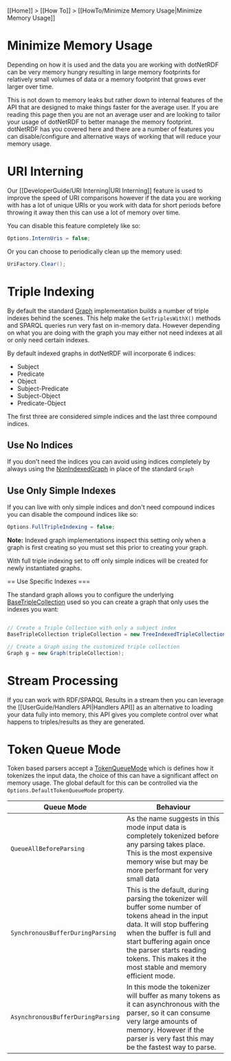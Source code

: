 [[Home]] > [[How To]] > [[HowTo/Minimize Memory Usage|Minimize Memory Usage]]

# Minimize Memory Usage 

Depending on how it is used and the data you are working with dotNetRDF can be very memory hungry resulting in large memory footprints for relatively small volumes of data or a memory footprint that grows ever larger over time.

This is not down to memory leaks but rather down to internal features of the API that are designed to make things faster for the average user.  If you are reading this page then you are not an average user and are looking to tailor your usage of dotNetRDF to better manage the memory footprint.  dotNetRDF has you covered here and there are a number of features you can disable/configure and alternative ways of working that will reduce your memory usage.

# URI Interning 

Our [[DeveloperGuide/URI Interning|URI Interning]] feature is used to improve the speed of URI comparisons however if the data you are working with has a lot of unique URIs or you work with data for short periods before throwing it away then this can use a lot of memory over time.

You can disable this feature completely like so:

```csharp
Options.InternUris = false;
```

Or you can choose to periodically clean up the memory used:

```csharp
UriFactory.Clear();
```

# Triple Indexing 

By default the standard [Graph](http://www.dotnetrdf.org/api/index.asp?Topic=VDS.RDF.Graph) implementation builds a number of triple indexes behind the scenes.  This help make the `GetTriplesWithX()` methods and SPARQL queries run very fast on in-memory data.  However depending on what you are doing with the graph you may either not need indexes at all or only need certain indexes.

By default indexed graphs in dotNetRDF will incorporate 6 indices:

* Subject
* Predicate
* Object
* Subject-Predicate
* Subject-Object
* Predicate-Object

The first three are considered simple indices and the last three compound indices.

## Use No Indices 

If you don't need the indices you can avoid using indices completely by always using the [NonIndexedGraph](http://www.dotnetrdf.org/api/index.asp?Topic=VDS.RDF.NonIndexedGraph) in place of the standard `Graph`

## Use Only Simple Indexes 

If you can live with only simple indices and don't need compound indices you can disable the compound indices like so:

```csharp
Options.FullTripleIndexing = false;
```

**Note:** Indexed graph implementations inspect this setting only when a graph is first creating so you must set this prior to creating your graph.

With full triple indexing set to off only simple indices will be created for newly instantiated graphs.

== Use Specific Indexes ===

The standard graph allows you to configure the underlying [BaseTripleCollection](http://www.dotnetrdf.org/api/index.asp?Topic=VDS.RDF.BaseTripleCollection) used so you can create a graph that only uses the indexes you want:

```csharp

// Create a Triple Collection with only a subject index
BaseTripleCollection tripleCollection = new TreeIndexedTripleCollection(true, false, false, false, false, false, MultiDictionaryMode.AVL);

// Create a Graph using the customized triple collection
Graph g = new Graph(tripleCollection);
```

# Stream Processing 

If you can work with RDF/SPARQL Results in a stream then you can leverage the [[UserGuide/Handlers API|Handlers API]] as an alternative to loading your data fully into memory, this API gives you complete control over what happens to triples/results as they are generated.

# Token Queue Mode 

Token based parsers accept a [TokenQueueMode](http://www.dotnetrdf.org/api/index.asp?Topic=VDS.RDF.Parsing.Tokens.TokenQueueMode) which is defines how it tokenizes the input data, the choice of this can have a significant affect on memory usage.  The global default for this can be controlled via the `Options.DefaultTokenQueueMode` property.

| Queue Mode | Behaviour |
| --- | --- |
| `QueueAllBeforeParsing` | As the name suggests in this mode input data is completely tokenized before any parsing takes place.  This is the most expensive memory wise but may be more performant for very small data |
| `SynchronousBufferDuringParsing` | This is the default, during parsing the tokenizer will buffer some number of tokens ahead in the input data.  It will stop buffering when the buffer is full and start buffering again once the parser starts reading tokens.  This makes it the most stable and memory efficient mode. |
| `AsynchronousBufferDuringParsing` | In this mode the tokenizer will buffer as many tokens as it can asynchronous with the parser, so it can consume very large amounts of memory.  However if the parser is very fast this may be the fastest way to parse. |